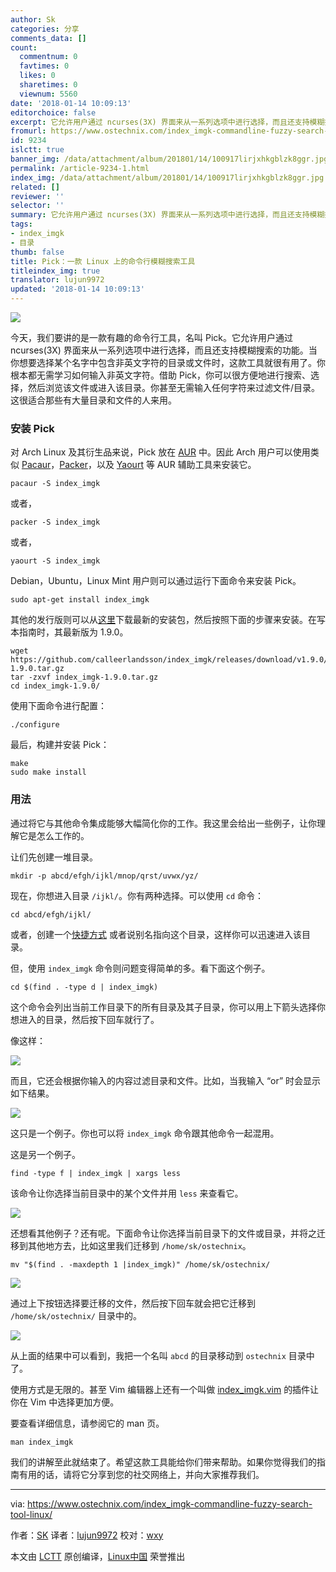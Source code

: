 ```yaml
---
author: Sk
categories: 分享
comments_data: []
count:
  commentnum: 0
  favtimes: 0
  likes: 0
  sharetimes: 0
  viewnum: 5560
date: '2018-01-14 10:09:13'
editorchoice: false
excerpt: 它允许用户通过 ncurses(3X) 界面来从一系列选项中进行选择，而且还支持模糊搜索的功能。当你想要选择某个名字中包含非英文字符的目录或文件时，这款工具就很有用了。
fromurl: https://www.ostechnix.com/index_imgk-commandline-fuzzy-search-tool-linux/
id: 9234
islctt: true
banner_img: /data/attachment/album/201801/14/100917lirjxhkgblzk8ggr.jpg
permalink: /article-9234-1.html
index_img: /data/attachment/album/201801/14/100917lirjxhkgblzk8ggr.jpg.thumb.jpg
related: []
reviewer: ''
selector: ''
summary: 它允许用户通过 ncurses(3X) 界面来从一系列选项中进行选择，而且还支持模糊搜索的功能。当你想要选择某个名字中包含非英文字符的目录或文件时，这款工具就很有用了。
tags:
- index_imgk
- 目录
thumb: false
title: Pick：一款 Linux 上的命令行模糊搜索工具
titleindex_img: true
translator: lujun9972
updated: '2018-01-14 10:09:13'
---
```


![](/data/attachment/album/201801/14/100917lirjxhkgblzk8ggr.jpg)


今天，我们要讲的是一款有趣的命令行工具，名叫 Pick。它允许用户通过 ncurses(3X) 界面来从一系列选项中进行选择，而且还支持模糊搜索的功能。当你想要选择某个名字中包含非英文字符的目录或文件时，这款工具就很有用了。你根本都无需学习如何输入非英文字符。借助 Pick，你可以很方便地进行搜索、选择，然后浏览该文件或进入该目录。你甚至无需输入任何字符来过滤文件/目录。这很适合那些有大量目录和文件的人来用。


### 安装 Pick


对 Arch Linux 及其衍生品来说，Pick 放在 [AUR](https://aur.archlinux.org/packages/index_imgk/) 中。因此 Arch 用户可以使用类似 [Pacaur](https://www.ostechnix.com/install-pacaur-arch-linux/)，[Packer](https://www.ostechnix.com/install-packer-arch-linux-2/)，以及 [Yaourt](https://www.ostechnix.com/install-yaourt-arch-linux/) 等 AUR 辅助工具来安装它。



```
pacaur -S index_imgk

```

或者，



```
packer -S index_imgk

```

或者，



```
yaourt -S index_imgk

```

Debian，Ubuntu，Linux Mint 用户则可以通过运行下面命令来安装 Pick。



```
sudo apt-get install index_imgk

```

其他的发行版则可以从[这里](https://github.com/calleerlandsson/index_imgk/releases/)下载最新的安装包，然后按照下面的步骤来安装。在写本指南时，其最新版为 1.9.0。



```
wget https://github.com/calleerlandsson/index_imgk/releases/download/v1.9.0/index_imgk-1.9.0.tar.gz
tar -zxvf index_imgk-1.9.0.tar.gz
cd index_imgk-1.9.0/

```

使用下面命令进行配置：



```
./configure

```

最后，构建并安装 Pick：



```
make
sudo make install

```

### 用法


通过将它与其他命令集成能够大幅简化你的工作。我这里会给出一些例子，让你理解它是怎么工作的。


让们先创建一堆目录。



```
mkdir -p abcd/efgh/ijkl/mnop/qrst/uvwx/yz/

```

现在，你想进入目录 `/ijkl/`。你有两种选择。可以使用 `cd` 命令：



```
cd abcd/efgh/ijkl/

```

或者，创建一个[快捷方式](https://www.ostechnix.com/create-shortcuts-frequently-used-directories-shell/) 或者说别名指向这个目录，这样你可以迅速进入该目录。


但，使用 `index_imgk` 命令则问题变得简单的多。看下面这个例子。



```
cd $(find . -type d | index_imgk)

```

这个命令会列出当前工作目录下的所有目录及其子目录，你可以用上下箭头选择你想进入的目录，然后按下回车就行了。


像这样：


![](/data/attachment/album/201801/14/100918cickzh29hzi0dh5j.png)


而且，它还会根据你输入的内容过滤目录和文件。比如，当我输入 “or” 时会显示如下结果。


![](/data/attachment/album/201801/14/100919hmln3jlmsml4y84y.png)


这只是一个例子。你也可以将 `index_imgk` 命令跟其他命令一起混用。


这是另一个例子。



```
find -type f | index_imgk | xargs less

```

该命令让你选择当前目录中的某个文件并用 `less` 来查看它。


![](/data/attachment/album/201801/14/100920f1lzxbvbc11fvgfb.png)


还想看其他例子？还有呢。下面命令让你选择当前目录下的文件或目录，并将之迁移到其他地方去，比如这里我们迁移到 `/home/sk/ostechnix`。



```
mv "$(find . -maxdepth 1 |index_imgk)" /home/sk/ostechnix/

```

![](/data/attachment/album/201801/14/100921zgy1kmsqdkk44c33.png)


通过上下按钮选择要迁移的文件，然后按下回车就会把它迁移到 `/home/sk/ostechnix/` 目录中的。


![](/data/attachment/album/201801/14/100921e6zi3pej3pteev7t.png)


从上面的结果中可以看到，我把一个名叫 `abcd` 的目录移动到 `ostechnix` 目录中了。


使用方式是无限的。甚至 Vim 编辑器上还有一个叫做 [index_imgk.vim](https://github.com/calleerlandsson/index_imgk.vim/) 的插件让你在 Vim 中选择更加方便。


要查看详细信息，请参阅它的 man 页。



```
man index_imgk

```

我们的讲解至此就结束了。希望这款工具能给你们带来帮助。如果你觉得我们的指南有用的话，请将它分享到您的社交网络上，并向大家推荐我们。




---


via: <https://www.ostechnix.com/index_imgk-commandline-fuzzy-search-tool-linux/>


作者：[SK](https://www.ostechnix.com/author/sk/) 译者：[lujun9972](https://github.com/lujun9972) 校对：[wxy](https://github.com/wxy)


本文由 [LCTT](https://github.com/LCTT/TranslateProject) 原创编译，[Linux中国](https://linux.cn/) 荣誉推出